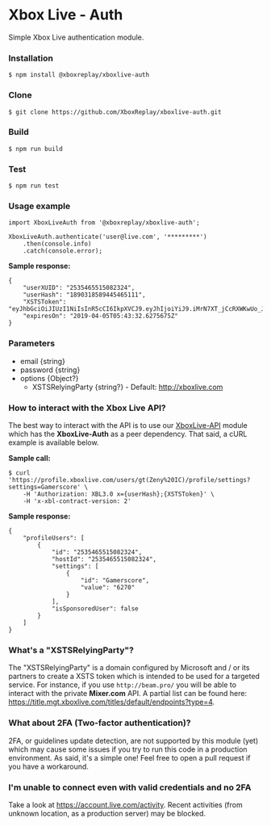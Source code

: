 # Xbox Live - Auth

Simple Xbox Live authentication module.

### Installation
```
$ npm install @xboxreplay/xboxlive-auth
```

### Clone
```
$ git clone https://github.com/XboxReplay/xboxlive-auth.git
```

### Build
```
$ npm run build
```

### Test
```
$ npm run test
```

### Usage example

```
import XboxLiveAuth from '@xboxreplay/xboxlive-auth';

XboxLiveAuth.authenticate('user@live.com', '*********')
    .then(console.info)
    .catch(console.error);
```
**Sample response:**
```
{
    "userXUID": "2535465515082324",
    "userHash": "1890318589445465111",
    "XSTSToken": "eyJhbGciOiJIUzI1NiIsInR5cCI6IkpXVCJ9.eyJhIjoiYiJ9.iMrN7XT_jCcRXWKwUo_JPWeRO75dBOGTzerAO",
    "expiresOn": "2019-04-05T05:43:32.6275675Z"
}
```

### Parameters

-   email {string}
-   password {string}
-   options {Object?}
    -   XSTSRelyingParty {string?} - Default: http://xboxlive.com

### How to interact with the Xbox Live API?

The best way to interact with the API is to use our [XboxLive-API](https://github.com/XboxReplay/xboxlive-api) module which has the **XboxLive-Auth** as a peer dependency. That said, a cURL example is available below.

**Sample call:**
```
$ curl 'https://profile.xboxlive.com/users/gt(Zeny%20IC)/profile/settings?settings=Gamerscore' \
    -H 'Authorization: XBL3.0 x={userHash};{XSTSToken}' \
    -H 'x-xbl-contract-version: 2'
```

**Sample response:**

```
{
    "profileUsers": [
        {
            "id": "2535465515082324",
            "hostId": "2535465515082324",
            "settings": [
                {
                    "id": "Gamerscore",
                    "value": "6270"
                }
            ],
            "isSponsoredUser": false
        }
    ]
}
```

### What's a "XSTSRelyingParty"?

The "XSTSRelyingParty" is a domain configured by Microsoft and / or its partners to create a XSTS token which is intended to be used for a targeted service. For instance, if you use `http://beam.pro/` you will be able to interact with the private **Mixer.com** API. A partial list can be found here: https://title.mgt.xboxlive.com/titles/default/endpoints?type=4.

### What about 2FA (Two-factor authentication)?

2FA, or guidelines update detection, are not supported by this module (yet) which may cause some issues if you try to run this code in a production environment. As said, it's a simple one! Feel free to open a pull request if you have a workaround.

### I'm unable to connect even with valid credentials and no 2FA

Take a look at https://account.live.com/activity. Recent activities (from unknown location, as a production server) may be blocked.
